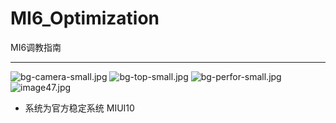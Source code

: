 # MI6_Optimization
MI6调教指南

--- 
![bg-camera-small.jpg](https://i.loli.net/2018/08/15/5b7435e9a260b.jpg)
![bg-top-small.jpg](https://i.loli.net/2018/08/15/5b7435e988976.jpg)
![bg-perfor-small.jpg](https://i.loli.net/2018/08/15/5b7435e98718a.jpg)
![image47.jpg](https://i.loli.net/2018/08/15/5b7435e9266eb.jpg)

- 系统为官方稳定系统 MIUI10

